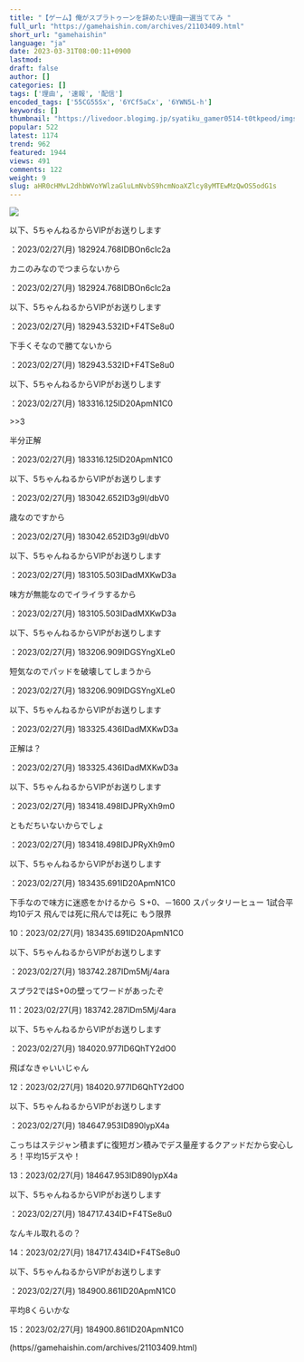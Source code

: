 ```yaml
---
title: "【ゲーム】俺がスプラトゥーンを辞めたい理由一選当ててみ "
full_url: "https://gamehaishin.com/archives/21103409.html"
short_url: "gamehaishin"
language: "ja"
date: 2023-03-31T08:00:11+0900
lastmod: 
draft: false
author: []
categories: []
tags: ['理由', '速報', '配信']
encoded_tags: ['55CG55Sx', '6YCf5aCx', '6YWN5L-h']
keywords: []
thumbnail: "https://livedoor.blogimg.jp/syatiku_gamer0514-t0tkpeod/imgs/3/b/3b66227c.jpg"
popular: 522
latest: 1174
trend: 962
featured: 1944
views: 491
comments: 122
weight: 9
slug: aHR0cHMvL2dhbWVoYWlzaGluLmNvbS9hcmNoaXZlcy8yMTEwMzQwOS5odG1s
---
```


![](https://livedoor.blogimg.jp/syatiku_gamer0514-t0tkpeod/imgs/3/b/3b66227c.jpg)

<div><p id='resuname2'>以下、5ちゃんねるからVIPがお送りします </p>：2023/02/27(月) 182924.768IDBOn6cIc2a<p id='surebody2' class='surebody_BOn6cIc2a' name='surebodymain'> カニのみなのでつまらないから </p><p>：2023/02/27(月) 182924.768IDBOn6cIc2a</p><p id='resuname3'>以下、5ちゃんねるからVIPがお送りします </p>：2023/02/27(月) 182943.532ID+F4TSe8u0<p id='surebody3' class='surebody_F4TSe8u0' name='surebodymain'> 下手くそなので勝てないから </p><p>：2023/02/27(月) 182943.532ID+F4TSe8u0</p><p id='resuname7'>以下、5ちゃんねるからVIPがお送りします </p>：2023/02/27(月) 183316.125ID20ApmN1C0<p id='surebody7' class='surebody_20ApmN1C0' name='surebodymain'> <p>>>3</p> 半分正解 </p><p>：2023/02/27(月) 183316.125ID20ApmN1C0</p><p id='resuname4'>以下、5ちゃんねるからVIPがお送りします </p>：2023/02/27(月) 183042.652ID3g9l/dbV0<p id='surebody4' class='surebody_3g9ldbV0' name='surebodymain'> 歳なのですから </p><p>：2023/02/27(月) 183042.652ID3g9l/dbV0</p><p id='resuname5'>以下、5ちゃんねるからVIPがお送りします </p>：2023/02/27(月) 183105.503IDadMXKwD3a<p id='surebody5' class='surebody_adMXKwD3a' name='surebodymain'> 味方が無能なのでイライラするから </p><p>：2023/02/27(月) 183105.503IDadMXKwD3a</p><p id='resuname6'>以下、5ちゃんねるからVIPがお送りします </p>：2023/02/27(月) 183206.909IDGSYngXLe0<p id='surebody6' class='surebody_GSYngXLe0' name='surebodymain'> 短気なのでパッドを破壊してしまうから </p><p>：2023/02/27(月) 183206.909IDGSYngXLe0</p><p id='resuname8'>以下、5ちゃんねるからVIPがお送りします </p>：2023/02/27(月) 183325.436IDadMXKwD3a<p id='surebody8' class='surebody_adMXKwD3a' name='surebodymain'> 正解は？ </p><p>：2023/02/27(月) 183325.436IDadMXKwD3a</p><p id='resuname9'>以下、5ちゃんねるからVIPがお送りします </p>：2023/02/27(月) 183418.498IDJPRyXh9m0<p id='surebody9' class='surebody_JPRyXh9m0' name='surebodymain'> ともだちいないからでしょ </p><p>：2023/02/27(月) 183418.498IDJPRyXh9m0</p><p id='resuname10'>以下、5ちゃんねるからVIPがお送りします </p>：2023/02/27(月) 183435.691ID20ApmN1C0<p id='surebody10' class='surebody_20ApmN1C0' name='surebodymain'> 下手なので味方に迷惑をかけるから Ｓ+0、－1600 スパッタリーヒュー 1試合平均10デス 飛んでは死に飛んでは死に もう限界 </p><p>10：2023/02/27(月) 183435.691ID20ApmN1C0</p><p id='resuname11'>以下、5ちゃんねるからVIPがお送りします </p>：2023/02/27(月) 183742.287IDm5Mj/4ara<p id='surebody11' class='surebody_m5Mj4ara' name='surebodymain'> スプラ2ではS+0の壁ってワードがあったぞ </p><p>11：2023/02/27(月) 183742.287IDm5Mj/4ara</p><p id='resuname12'>以下、5ちゃんねるからVIPがお送りします </p>：2023/02/27(月) 184020.977ID6QhTY2dO0<p id='surebody12' class='surebody_6QhTY2dO0' name='surebodymain'> 飛ばなきゃいいじゃん </p><p>12：2023/02/27(月) 184020.977ID6QhTY2dO0</p><p id='resuname13'>以下、5ちゃんねるからVIPがお送りします </p>：2023/02/27(月) 184647.953ID890lypX4a<p id='surebody13' class='surebody_890lypX4a' name='surebodymain'> こっちはステジャン積まずに復短ガン積みでデス量産するクアッドだから安心しろ！平均15デスや！ </p><p>13：2023/02/27(月) 184647.953ID890lypX4a</p><p id='resuname14'>以下、5ちゃんねるからVIPがお送りします </p>：2023/02/27(月) 184717.434ID+F4TSe8u0<p id='surebody14' class='surebody_F4TSe8u0' name='surebodymain'> なんキル取れるの？ </p><p>14：2023/02/27(月) 184717.434ID+F4TSe8u0</p><p id='resuname15'>以下、5ちゃんねるからVIPがお送りします </p>：2023/02/27(月) 184900.861ID20ApmN1C0<p id='surebody15' class='surebody_20ApmN1C0' name='surebodymain'> 平均8くらいかな </p><p>15：2023/02/27(月) 184900.861ID20ApmN1C0</p></div>

(https//gamehaishin.com/archives/21103409.html)
